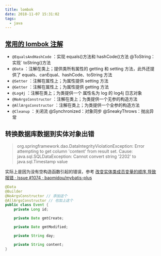 ```yaml
---
title: lombok
date: 2018-11-07 15:31:02
tags:
  - java
---
```


## [常用的 lombok 注解](https://blog.csdn.net/mccand1234/article/details/53456411)

- `@EqualsAndHashCode` ：实现 equals()方法和 hashCode()方法 @ToString：实现` toString()方法
- `@Data` ：注解在类上；提供类所有属性的 getting 和 setting 方法，此外还提供了 equals、canEqual、hashCode、toString 方法
- `@Setter` ：注解在属性上；为属性提供 setting 方法
- `@Getter` ：注解在属性上；为属性提供 getting 方法
- `@Log4j` ：注解在类上；为类提供一个 属性名为 log 的 log4j 日志对象
- `@NoArgsConstructor` ：注解在类上；为类提供一个无参的构造方法
- `@AllArgsConstructor` ：注解在类上；为类提供一个全参的构造方法
- `@Cleanup` ：关闭流 @Synchronized：对象同步 @SneakyThrows：抛出异常

## 转换数据库数据到实体对象出错

> org.springframework.dao.DataIntegrityViolationException: Error attempting to get column 'content' from result set. Cause: java.sql.SQLDataException: Cannot convert string '2202' to java.sql.Timestamp value

实际上是因为没有空构造函数引起的错误，参考 [改变实体类成员变量的顺序,导致报错 · Issue #1074 · baomidou/mybatis-plus](https://github.com/baomidou/mybatis-plus/issues/1074)

```java
@Data
@Builder
@NoArgsConstructor // 添加这个
@AllArgsConstructor // 也加上这个
public class Event {
    private Long id;

    private Date gmtCreate;

    private Date gmtModified;

    private String day;

    private String content;
}
```
